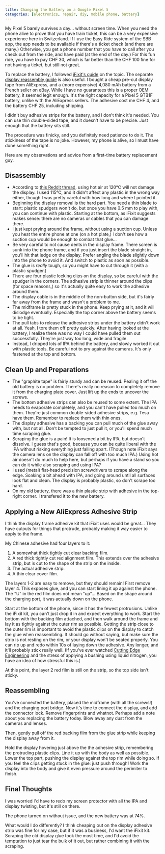 ```yaml
---
title: Changing the Battery on a Google Pixel 5
categories: [electronics, repair, diy, mobile phone, battery]
---
```


My Pixel 5 barely survives a day... without screen time.
When you need the phone alive to prove that you have train ticket, this can be a very expensive experience here in Switzerland.
If I use the Easy Ride system of the SBB app, the app needs to be available if there's a ticket check (and there are many.)
Otherwise, you get a phone number that you have to call after you check out from the ride, and have paid (at the end of the day.)
For this fun ride, you have to pay CHF 30, which is far better than the CHF 100 fine for not having a ticket, but still not great.

To replace the battery, I followed [iFixit's guide](https://www.ifixit.com/Guide/Google+Pixel+5+Battery+Replacement/140528) on the topic.
The separate [display reassembly guide](https://www.ifixit.com/Guide/Google+Pixel+5+Screen+Adhesive+Installation/155635) is also useful.
I bought a cheap pre-cut display tape from AliExpress, and a (more expensive) 4,080 mAh battery from a French seller on eBay.
While I have no guarantees this is a proper OEM battery, it seemed legit enough.
It's the right capacity for a Pixel 5 GTB1F battery, unlike with the AliExpress sellers.
The adhesive cost me CHF 4, and the battery CHF 25, including shipping.

I didn't buy adhesive strips for the battery, and I don't think it's needed.
You can use thin double-sided tape, and it doesn't have to be precise.
Just enough that the battery sits still.

The procedure was finicky, and you definitely need patience to do it.
The stickiness of the tape is no joke.
However, my phone is alive, so I must have done something right.

Here are my observations and advice from a first-time battery replacement guy.

## Disassembly

* According to [this Reddit thread](https://www.reddit.com/r/mobilerepair/comments/34neg3/temperature_for_removing_glass/), using hot air at 120℃ will not damage the display.
  I used 115℃, and it didn't affect any plastic in the wrong way either, though I was pretty careful with how long and where I pointed it.
* Beginning the display removal is the hard part.
  You need a thin blade to start: plastic spudgers won't do, but once you have 0.5 mm to play with, you can continue with plastic.
  Starting at the bottom, as iFixit suggests makes sense:
  there are no cameras or cables that you can damage there.
* I just kept prying around the frame, without using a suction cup.
  Unless you heat the entire phone at one (on a hot plate,) I don't see how a suction cup would be enough to combat that glue...
* Be very careful to not cause dents in the display frame.
  There screen is sunk into the phone frame, and if you just insert the blade straight in, you'll hit that ledge on the display.
  Prefer angling the blade slightly down into the phone to avoid it.
  And switch to plastic as soon as possible.
* The glue is *really* tough, so you might have to cut through it (with a plastic spudger.)
* There are four plastic locking clips on the display, so be careful with the spudger in the corners.
  The adhesive strip is thinner around the clips (for space reasons,) so it's actually quite easy to work the adhesive around them.
* The display cable is in the middle of the non-button side, but it's fairly far away from the frame and wasn't a problem to me.
* The midframe is pretty stuck in the phone.
  Keep prying at it, and it will dislodge eventually.
  Especially the top corner above the battery seems to be tight.
* The pull tabs to release the adhesive strips under the battery didn't work at all.
  Yeah, I tore them off pretty quickly.
  After having looked at the battery, I realize there was no way I could have pulled them out successfully.
  They're just way too long, wide and fragile.
* Instead, I dripped lots of IPA behind the battery, and slowly worked it out with plastic tools.
  Be careful not to pry against the cameras.
  It's only fastened at the top and bottom.

## Clean Up and Preparations

* The "graphite tape" is fairly sturdy and can be reused.
  Pealing it off the old battery is no problem.
  There's really no reason to completely remove it from the charging plate cover.
  Just lift up the ends to uncover the screws.
* The bottom adhesive strips can also be reused to some extent.
  The IPA needs to evaporate completely, and you can't have pulled too much on them.
  They're just common double-sided adhesive strips, e.g. Tesa have them.
  Remember to replace them with thin ones.
* The display adhesive has a backing you can pull much of the glue away with, but not all.
  Don't be tempted to just pull it, or you'll spend much time scraping glue.
* Scraping the glue is a pain!
  It is loosened a bit by IPA, but doesn't dissolve.
  I guess that's good, because you can be quite liberal with the IPA without risking everything just falling apart.
  (Though note iFixit says the camera lens on the display can fall off with too much IPA.)
  Using hot air doesn't do much to help here, but perhaps if you have a stand so you can do it while also scraping and using IPA?
* I used (metal) flat-head precision screwdrivers to scrape along the edge.
  Soaking a bit ahead with IPA, and going around until all surfaces look flat and clean.
  The display is probably plastic, so don't scrape too hard.
* On my old battery, there was a thin plastic strip with adhesive in the top-right corner.
  I transfered it to the new battery.

## Applying a New AliExpress Adhesive Strip

I think the display frame adhesive kit that iFixit uses would be great...
They have cutouts for things that protrude, probably making it way easier to apply to the frame.

My Chinese adhesive had four layers to it:

1. A somewhat thick tightly cut clear backing film.
1. A red thick tightly cut red alignment film.
   This extends over the adhesive strip, but is cut to the shape of the strip on the inside.
1. The actual adhesive strip.
1. A thin clear cover film.

The layers 1-2 are easy to remove, but they should remain!
First remove layer 4.
This exposes glue, and you can start lining it up against the phone.
The "U" in the red film does not mean "up"...
Based on the shape around the charging port, it was actually down on the phone.

Start at the bottom of the phone, since it has the fewest protrusions.
Unlike the iFixit kit, you can't just drop it in and expect everything to work.
Start the bottom with the backing film attached, and then walk around the frame and lay it as tightly against the outer rim as possible.
Getting the strip close to the outer rim is important to avoid the plastic clips on the display to catch the glue when reassembling.
It should go without saying, but make sure the strip is not resting on the rim, or your display won't be seated properly.
You can rip up and redo within 10s of laying down the adhesive.
Any longer, and it'll probably stick really well.
(If you've ever watched [Cutting Edge Engineering](https://www.youtube.com/@CuttingEdgeEngineering) and the stress of applying a bushing using liquid nitrogen, you have an idea of how stressful this is.)

At this point, the layer 2 red film is still on the strip, so the top side isn't sticky.

## Reassembling

You've connected the battery, placed the midframe (with all the screws!) and the charging port bridge.
Now it's time to connect the display, and add the connector lock.
Remove fingerprints and whatnot.
Perhaps add a note about you replacing the battery today.
Blow away any dust from the cameras and lenses.

Then, gently pull off the red backing film from the glue strip while keeping the display away from it.

Hold the display hovering just above the the adhesive strip, remembering the protruding plastic clips.
Line it up with the body as well as possible.
Lower the top part, pushing the display against the top rim while doing so.
If you feel the clips getting stuck in the glue: just push through!
Work the display into the body and give it even pressure around the perimiter to finish.

## Final Thoughts

I was worried I'd have to redo my screen protector with all the IPA and display twisting, but it's still on there.

The phone turned on without issue, and the new battery was at 74%.

What would I do differently?
I think cheaping out on the display adhesive strip was fine for my case, but if it was a business, I'd want the iFixit kit.
Scraping the old display glue took the most time, and I'd avoid the temptation to just tear the bulk of it out, but rather combining it with the scraping.
